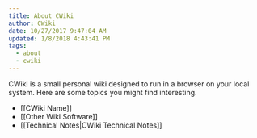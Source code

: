 ```yaml
---
title: About CWiki
author: CWiki
date: 10/27/2017 9:47:04 AM
updated: 1/8/2018 4:43:41 PM 
tags:
  - about
  - cwiki
---
```


CWiki is a small personal wiki designed to run in a browser on your local system. Here are some topics you might find interesting.

* [[CWiki Name]]
* [[Other Wiki Software]]
* [[Technical Notes|CWiki Technical Notes]]
